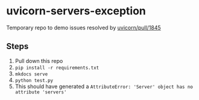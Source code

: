 # uvicorn-servers-exception
Temporary repo to demo issues resolved by [uvicorn/pull/1845](https://github.com/encode/uvicorn/pull/1845)


## Steps
1) Pull down this repo
2) `pip install -r requirements.txt`
3) `mkdocs serve`
4) `python test.py`
5) This should have generated a `AttributeError: 'Server' object has no attribute 'servers'`
